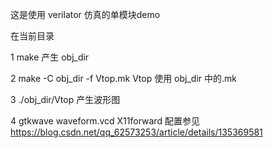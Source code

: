 这是使用 verilator 仿真的单模块demo

在当前目录

1 make 
产生 obj_dir

2 make -C obj_dir -f Vtop.mk Vtop
使用 obj_dir 中的.mk

3 ./obj_dir/Vtop 
产生波形图

4 gtkwave waveform.vcd
X11forward 配置参见
https://blog.csdn.net/qq_62573253/article/details/135369581